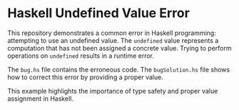 # Haskell Undefined Value Error

This repository demonstrates a common error in Haskell programming: attempting to use an undefined value.  The `undefined` value represents a computation that has not been assigned a concrete value.  Trying to perform operations on `undefined` results in a runtime error.

The `bug.hs` file contains the erroneous code. The `bugSolution.hs` file shows how to correct this error by providing a proper value.

This example highlights the importance of type safety and proper value assignment in Haskell.